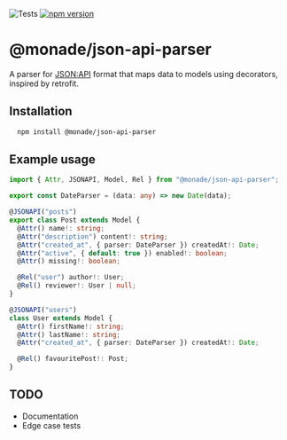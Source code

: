 ![Tests](https://github.com/monade/json-api-parser/actions/workflows/test.yml/badge.svg)
[![npm version](https://badge.fury.io/js/@monade%2Fjson-api-parser.svg)](https://badge.fury.io/js/@monade%2Fjson-api-parser)

# @monade/json-api-parser

A parser for [JSON:API](https://jsonapi.org/) format that maps data to models using decorators, inspired by retrofit.

## Installation

```bash
  npm install @monade/json-api-parser
```

## Example usage

```typescript
import { Attr, JSONAPI, Model, Rel } from "@monade/json-api-parser";

export const DateParser = (data: any) => new Date(data);

@JSONAPI("posts")
export class Post extends Model {
  @Attr() name!: string;
  @Attr("description") content!: string;
  @Attr("created_at", { parser: DateParser }) createdAt!: Date;
  @Attr("active", { default: true }) enabled!: boolean;
  @Attr() missing!: boolean;

  @Rel("user") author!: User;
  @Rel() reviewer!: User | null;
}

@JSONAPI("users")
class User extends Model {
  @Attr() firstName!: string;
  @Attr() lastName!: string;
  @Attr("created_at", { parser: DateParser }) createdAt!: Date;

  @Rel() favouritePost!: Post;
}
```

## TODO
* Documentation
* Edge case tests

